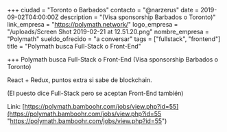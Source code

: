 +++
ciudad = "Toronto o Barbados"
contacto = "@narzerus"
date = 2019-09-02T04:00:00Z
description = "(Visa sponsorship Barbados o Toronto)"
link_empresa = "https://polymath.network/"
logo_empresa = "/uploads/Screen Shot 2019-02-21 at 12.51.20.png"
nombre_empresa = "Polymath"
sueldo_ofrecido = "a conversar"
tags = ["fullstack", "frontend"]
title = "Polymath busca Full-Stack o Front-End"

+++
Polymath busca Full-Stack o Front-End (Visa sponsorship Barbados o Toronto)

React + Redux, puntos extra si sabe de blockchain.

(El puesto dice Full-Stack pero se aceptan Front-End también)

Link: [https://polymath.bamboohr.com/jobs/view.php?id=55](https://polymath.bamboohr.com/jobs/view.php?id=55 "https://polymath.bamboohr.com/jobs/view.php?id=55")